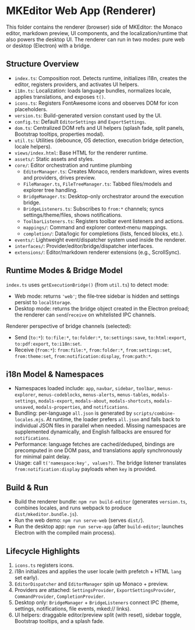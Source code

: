 # MKEditor Web App (Renderer)

This folder contains the renderer (browser) side of MKEditor: the Monaco editor, markdown preview, UI components, and the localization/runtime that also powers the desktop UI. The renderer can run in two modes: pure web or desktop (Electron) with a bridge.

## Structure Overview

- `index.ts`: Composition root. Detects runtime, initializes i18n, creates the editor, registers providers, and activates UI helpers.
- `i18n.ts`: Localization: loads language bundles, normalizes locale, applies translations, and exposes `t()`.
- `icons.ts`: Registers FontAwesome icons and observes DOM for icon placeholders.
- `version.ts`: Build-generated version constant used by the UI.
- `config.ts`: Default `EditorSettings` and `ExportSettings`.
- `dom.ts`: Centralized DOM refs and UI helpers (splash fade, split panels, Bootstrap tooltips, properties modal).
- `util.ts`: Utilities (debounce, OS detection, execution bridge detection, locale helpers).
- `views/index.html`: Base HTML for the renderer runtime.
- `assets/`: Static assets and styles.
- `core/`: Editor orchestration and runtime plumbing
  - `EditorManager.ts`: Creates Monaco, renders markdown, wires events and providers, drives preview.
  - `FileManager.ts`, `FileTreeManager.ts`: Tabbed files/models and explorer tree handling.
  - `BridgeManager.ts`: Desktop-only orchestrator around the execution bridge.
  - `BridgeListeners.ts`: Subscribes to `from:*` channels; syncs settings/theme/files, shows notifications.
  - `ToolbarListeners.ts`: Registers toolbar event listeners and actions.
  - `mappings/`: Command and explorer context‑menu mappings.
  - `completion/`: Data/logic for completions (lists, fenced blocks, etc.).
- `events/`: Lightweight event/dispatcher system used inside the renderer.
- `interfaces/`: Provider/editor/bridge/dispatcher interfaces.
- `extensions/`: Editor/markdown renderer extensions (e.g., ScrollSync).

## Runtime Modes & Bridge Model

`index.ts` uses `getExecutionBridge()` (from `util.ts`) to detect mode:
- Web mode: returns `'web'`; the file‑tree sidebar is hidden and settings persist to `localStorage`.
- Desktop mode: returns the bridge object created in the Electron preload; the renderer can `send`/`receive` on whitelisted IPC channels.

Renderer perspective of bridge channels (selected):
- Send (`to:*`): `to:file:*`, `to:folder:*`, `to:settings:save`, `to:html:export`, `to:pdf:export`, `to:i18n:set`.
- Receive (`from:*`): `from:file:*`, `from:folder:*`, `from:settings:set`, `from:theme:set`, `from:notification:display`, `from:path:*`.

## i18n Model & Namespaces

- Namespaces loaded include: `app`, `navbar`, `sidebar`, `toolbar`, `menus-explorer`, `menus-codeblocks`, `menus-alerts`, `menus-tables`, `modals-settings`, `modals-export`, `modals-about`, `modals-shortcuts`, `modals-unsaved`, `modals-properties`, and `notifications`.
- Bundling: per-language `all.json` is generated by `scripts/combine-locales.mjs`. At runtime, the loader prefers `all.json` and falls back to individual JSON files in parallel when needed. Missing namespaces are supplemented dynamically, and English fallbacks are ensured for `notifications`.
- Performance: language fetches are cached/deduped, bindings are precomputed in one DOM pass, and translations apply synchronously for minimal paint delay.
- Usage: call `t('namespace:key', values?)`. The bridge listener translates `from:notification:display` payloads when `key` is provided.

## Build & Run

- Build the renderer bundle: `npm run build-editor` (generates `version.ts`, combines locales, and runs webpack to produce `dist/mkeditor.bundle.js`).
- Run the web demo: `npm run serve-web` (serves `dist/`).
- Run the desktop app: `npm run serve-app` (after `build-editor`; launches Electron with the compiled main process).

## Lifecycle Highlights

1. `icons.ts` registers icons.
2. i18n initializes and applies the user locale (with prefetch + HTML `lang` set early).
3. `EditorDispatcher` and `EditorManager` spin up Monaco + preview.
4. Providers are attached: `SettingsProvider`, `ExportSettingsProvider`, `CommandProvider`, `CompletionProvider`.
5. Desktop only: `BridgeManager` + `BridgeListeners` connect IPC (theme, settings, notifications, file events, mked:// links).
6. UI helpers: draggable editor/preview split (with reset), sidebar toggle, Bootstrap tooltips, and a splash fade.


